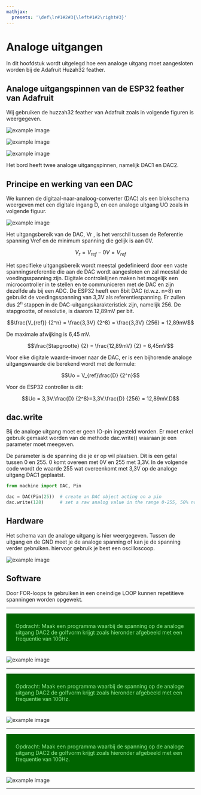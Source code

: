 ```yaml
---
mathjax:
  presets: '\def\lr#1#2#3{\left#1#2\right#3}'
---
```


# Analoge uitgangen

In dit hoofdstuk wordt uitgelegd hoe een analoge uitgang moet aangesloten worden bij de Adafruit Huzah32 feather.

## Analoge uitgangspinnen van de ESP32 feather van Adafruit

Wij gebruiken de huzzah32 feather van Adafruit zoals in volgende figuren is weergegeven.

![example image](./images/vsc_28.png "De digitale IO-pinnen van de Adafruit Huzzah ESP32 feather")

![example image](./images/feather_pinouttop.jpg "De digitale IO-pinnen van de Adafruit Huzzah ESP32 feather")

![example image](./images/esp32_2.jpg "De digitale IO-pinnen van de Adafruit Huzzah ESP32 feather")

Het bord heeft twee analoge uitgangspinnen, namelijk DAC1 en DAC2.

## Principe en werking van een DAC

We kunnen de digitaal-naar-analoog-converter (DAC) als een blokschema weergeven met een
digitale ingang D, en een analoge uitgang UO zoals in volgende figuur.

![example image](./images/dac1.png "De opbouw van een Digitaal naar Analoog Converter (DAC).")

Het uitgangsbereik van de DAC, Vr , is het verschil tussen de Referentie spanning Vref en de minimum spanning die gelijk is aan 0V.

$$V_r = V_{ref} - 0V = V_{ref}$$

Het specifieke uitgangsbereik wordt meestal gedefinieerd door een vaste spanningsreferentie die aan de DAC wordt aangesloten en zal meestal de voedingsspanning zijn.
Digitale controlelijnen maken het mogelijk een microcontroller in te stellen en te communiceren met de DAC en zijn dezelfde als bij een ADC.
De ESP32 heeft een 8bit DAC (d.w.z. n=8) en gebruikt de voedingsspanning van 3,3V als referentiespanning.
Er zullen dus 2<sup>n</sup> stappen in de DAC-uitgangskarakteristiek zijn, namelijk 256.
De stapgrootte, of resolutie, is daarom 12,89mV per bit.

$$\frac{V_{ref}} {2^n} = \frac{3,3V} {2^8} = \frac{3,3V} {256} = 12,89mV$$

De maximale afwijking is 6,45 mV.

$$\frac{Stapgrootte} {2} = \frac{12,89mV} {2} = 6,45mV$$

Voor elke digitale waarde-invoer naar de DAC, er is een bijhorende analoge uitgangswaarde die berekend wordt met de formule:

$$Uo = V_{ref}\frac{D} {2^n}$$

Voor de ESP32 controller is dit: 

$$Uo = 3,3V.\frac{D} {2^8}=3,3V.\frac{D} {256} = 12,89mV.D$$

## dac.write

Bij de analoge uitgang moet er geen IO-pin ingesteld worden. Er moet enkel gebruik gemaakt worden van de methode dac.write() waaraan je een parameter moet meegeven.

De parameter is de spanning die je er op wil plaatsen. Dit is een getal tussen 0 en 255. 0 komt overeen met 0V en 255 met 3,3V.
In de volgende code wordt de waarde 255 wat overeenkomt met 3,3V op de analoge uitgang DAC1 geplaatst.

```python
from machine import DAC, Pin

dac = DAC(Pin(25))  # create an DAC object acting on a pin
dac.write(128)      # set a raw analog value in the range 0-255, 50% now

```

## Hardware

Het schema van de analoge uitgang is hier weergegeven. Tussen de uitgang en de GND meet je de analoge spanning of kan je de spanning verder gebruiken. hiervoor gebruik je best een oscilloscoop.

![example image](./images/dac2.png "De analoge uitgang DAC 1 van de ESP32.")

## Software

Door FOR-loops te gebruiken in een oneindige LOOP kunnen repetitieve spanningen worden opgewekt.

***
<div style="background-color:darkgreen; text-align:left; vertical-align:left; padding:15px;">
<p style="color:lightgreen; margin:10px">
Opdracht: Maak een programma waarbij de spanning op de analoge uitgang DAC2 de golfvorm krijgt zoals hieronder afgebeeld met een frequentie van 100Hz.
</p>
</div>


![example image](./images/oef1.png "een zaagtand-trapspanning")

***

<div style="background-color:darkgreen; text-align:left; vertical-align:left; padding:15px;">
<p style="color:lightgreen; margin:10px">
Opdracht: Maak een programma waarbij de spanning op de analoge uitgang DAC2 de golfvorm krijgt zoals hieronder afgebeeld met een frequentie van 100Hz.
</p>
</div>


![example image](./images/oef2.png "een vloeiende zaagtand-spanning")

***

<div style="background-color:darkgreen; text-align:left; vertical-align:left; padding:15px;">
<p style="color:lightgreen; margin:10px">
Opdracht: Maak een programma waarbij de spanning op de analoge uitgang DAC2 de golfvorm krijgt zoals hieronder afgebeeld met een frequentie van 100Hz.
</p>
</div>


![example image](./images/oef3.png "een vloeiende driehoek-spanning")

***


